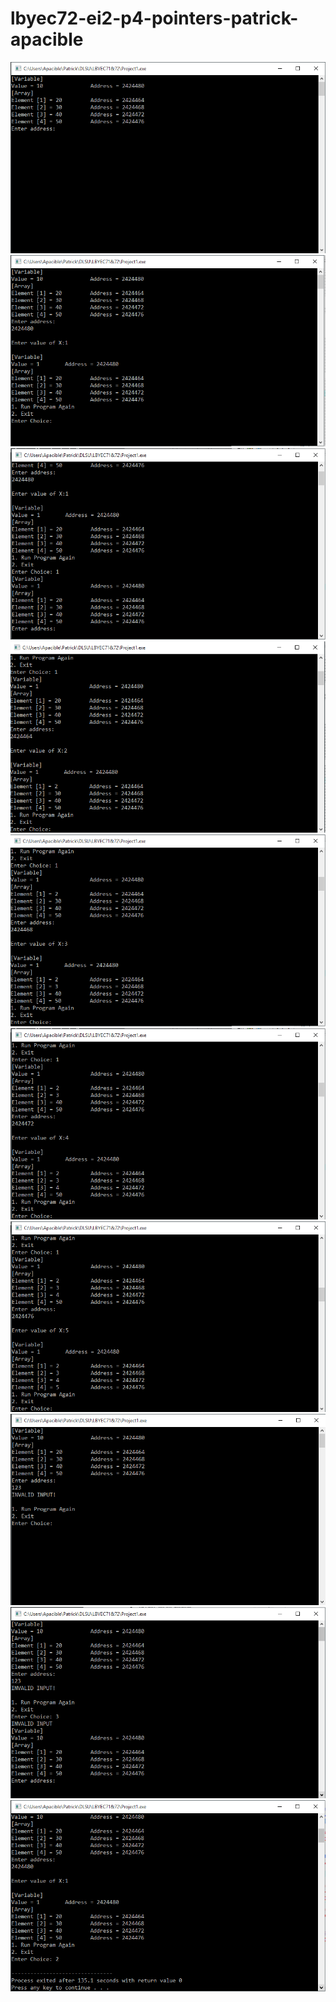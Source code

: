 # lbyec72-ei2-p4-pointers-patrick-apacible

![](1.PNG)
![](2.PNG)
![](3.PNG)
![](4.PNG)
![](5.PNG)
![](6.PNG)
![](7.PNG)
![](error1.PNG)
![](error2.PNG)
![](exit.PNG)
